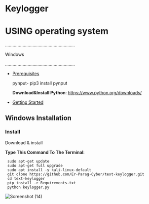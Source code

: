 # Keylogger

<h1>USING operating system </h1>


........................................................

                                                              
<h>
  
Windows

........................................................

<h>
  

 * [Prerequisites](#bangbang-prerequisites)

      pynput- pip3 install pynput

      **Download&Install Python**: 
    https://www.python.org/downloads/

- [Getting Started](#toolbox-getting-started)


## Windows Installation

  ### Install
Download & install 

 **Type This Command To The Terminal**:   
     
     sudo apt-get update
     sudo apt-get full upgrade
     sudo apt install -y kali-linux-default
     git clone https://github.com/Er-Parag-Cyber/text-keylogger.git
     cd text-keylogger
     pip install -r Requirements.txt
     python keylogger.py


![Screenshot (14)](https://github.com/Er-Parag-Cyber/text-keylogger/assets/62016806/84372134-d64d-4acb-b19b-9983e26c436f)




